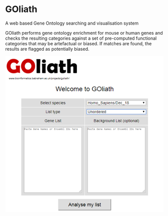 # GOliath
A web based Gene Ontology searching and visualisation system

GOliath performs gene ontology enrichment for mouse or human genes and checks the resulting categories against a set of pre-computed functional categories that may be artefactual or biased. If matches are found, the results are flagged as potentially biased.

![GOliath screenshot](GOliath_screenshot.PNG)

